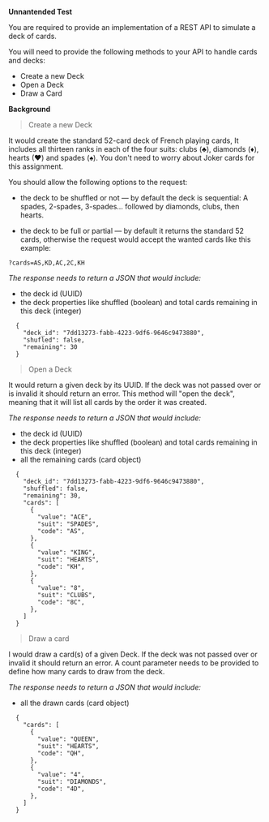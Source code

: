 **Unnantended Test**

You are required to provide an implementation of a REST API to simulate a
deck of cards.

You will need to provide the following methods to your API to handle cards
and decks:

- Create a new Deck
- Open a Deck
- Draw a Card

**Background** 

> Create a new Deck

It would create the standard 52-card deck of French playing cards, It includes
all thirteen ranks in each of the four suits: clubs (♣), diamonds (♦), hearts (♥)
and spades (♠). You don't need to worry about Joker cards for this
assignment.

You should allow the following options to the request:

- the deck to be shuffled or not — by default the deck is sequential: A
  spades, 2-spades, 3-spades... followed by diamonds, clubs, then hearts.

- the deck to be full or partial — by default it returns the standard 52
cards, otherwise the request would accept the wanted cards like this example:

`?cards=AS,KD,AC,2C,KH`

_The response needs to return a JSON that would include:_

- the deck id (UUID)
- the deck properties like shuffled (boolean) and total cards remaining in this deck (integer)

```
  {
    "deck_id": "7dd13273-fabb-4223-9df6-9646c9473880",
    "shufled": false,
    "remaining": 30
  }
```

> Open a Deck

It would return a given deck by its UUID. If the deck was not passed over or is
invalid it should return an error. This method will "open the deck", meaning that
it will list all cards by the order it was created.

_The response needs to return a JSON that would include:_

- the deck id (UUID)
- the deck properties like shuffled (boolean) and total cards remaining in this deck (integer)
- all the remaining cards (card object)

```
  {
    "deck_id": "7dd13273-fabb-4223-9df6-9646c9473880",
    "shuffled": false,
    "remaining": 30,
    "cards": [
      {
        "value": "ACE",
        "suit": "SPADES",
        "code": "AS",
      },
      {
        "value": "KING",
        "suit": "HEARTS",
        "code": "KH",
      },
      {
        "value": "8",
        "suit": "CLUBS",
        "code": "8C",
      },
    ]
  }
```

> Draw a card

I would draw a card(s) of a given Deck. If the deck was not passed over or
invalid it should return an error. A count parameter needs to be provided to
define how many cards to draw from the deck.

_The response needs to return a JSON that would include:_

- all the drawn cards (card object)

```
  {
    "cards": [
      {
        "value": "QUEEN",
        "suit": "HEARTS",
        "code": "QH",
      },
      {
        "value": "4",
        "suit": "DIAMONDS",
        "code": "4D",
      },
    ] 
  }
```